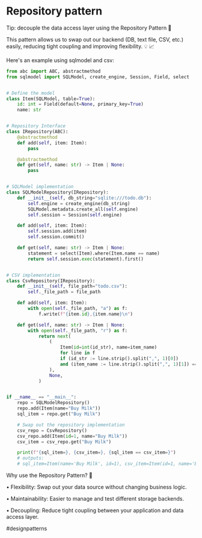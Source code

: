 # Repository pattern

Tip: decouple the data access layer using the Repository Pattern 🚀

This pattern allows us to swap out our backend (DB, text file, CSV, etc.) easily, reducing tight coupling and improving flexibility. 💡 📈

Here's an example using sqlmodel and csv:

```python
from abc import ABC, abstractmethod
from sqlmodel import SQLModel, create_engine, Session, Field, select


# Define the model
class Item(SQLModel, table=True):
    id: int = Field(default=None, primary_key=True)
    name: str


# Repository Interface
class IRepository(ABC):
    @abstractmethod
    def add(self, item: Item):
        pass

    @abstractmethod
    def get(self, name: str) -> Item | None:
        pass


# SQLModel implementation
class SQLModelRepository(IRepository):
    def __init__(self, db_string="sqlite:///todo.db"):
        self.engine = create_engine(db_string)
        SQLModel.metadata.create_all(self.engine)
        self.session = Session(self.engine)

    def add(self, item: Item):
        self.session.add(item)
        self.session.commit()

    def get(self, name: str) -> Item | None:
        statement = select(Item).where(Item.name == name)
        return self.session.exec(statement).first()


# CSV implementation
class CsvRepository(IRepository):
    def __init__(self, file_path="todo.csv"):
        self._file_path = file_path

    def add(self, item: Item):
        with open(self._file_path, "a") as f:
            f.write(f"{item.id},{item.name}\n")

    def get(self, name: str) -> Item | None:
        with open(self._file_path, "r") as f:
            return next(
                (
                    Item(id=int(id_str), name=item_name)
                    for line in f
                    if (id_str := line.strip().split(",", 1)[0])
                    and (item_name := line.strip().split(",", 1)[1]) == name
                ),
                None,
            )


if __name__ == "__main__":
    repo = SQLModelRepository()
    repo.add(Item(name="Buy Milk"))
    sql_item = repo.get("Buy Milk")

    # Swap out the repository implementation
    csv_repo = CsvRepository()
    csv_repo.add(Item(id=1, name="Buy Milk"))
    csv_item = csv_repo.get("Buy Milk")

    print(f"{sql_item=}, {csv_item=}, {sql_item == csv_item=}")
    # outputs:
    # sql_item=Item(name='Buy Milk', id=1), csv_item=Item(id=1, name='Buy Milk'), sql_item == csv_item=True
```

Why use the Repository Pattern? 🤔

• Flexibility: Swap out your data source without changing business logic.

• Maintainability: Easier to manage and test different storage backends.

• Decoupling: Reduce tight coupling between your application and data access layer.

#designpatterns
